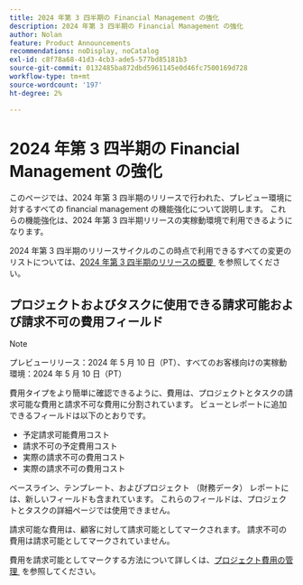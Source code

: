 ```yaml
---
title: 2024 年第 3 四半期の Financial Management の強化
description: 2024 年第 3 四半期の Financial Management の強化
author: Nolan
feature: Product Announcements
recommendations: noDisplay, noCatalog
exl-id: c8f78a68-41d3-4cb3-ade5-577bd85181b3
source-git-commit: 0132485ba872dbd5961145e0d46fc7500169d728
workflow-type: tm+mt
source-wordcount: '197'
ht-degree: 2%

---
```


# 2024 年第 3 四半期の Financial Management の強化

このページでは、2024 年第 3 四半期のリリースで行われた、プレビュー環境に対するすべての financial management の機能強化について説明します。 これらの機能強化は、2024 年第 3 四半期リリースの実稼動環境で利用できるようになります。

2024 年第 3 四半期のリリースサイクルのこの時点で利用できるすべての変更のリストについては、[2024 年第 3 四半期のリリースの概要 &#x200B;](/help/quicksilver/product-announcements/product-releases/24-q3-release-activity/24-q3-release-overview.md) を参照してください。

## プロジェクトおよびタスクに使用できる請求可能および請求不可の費用フィールド

>[!NOTE]
>
>プレビューリリース：2024 年 5 月 10 日（PT）、すべてのお客様向けの実稼動環境：2024 年 5 月 10 日（PT）

費用タイプをより簡単に確認できるように、費用は、プロジェクトとタスクの請求可能な費用と請求不可な費用に分割されています。 ビューとレポートに追加できるフィールドは以下のとおりです。

* 予定請求可能費用コスト
* 請求不可の予定費用コスト
* 実際の請求不可の費用コスト
* 実際の請求不可の費用コスト

ベースライン、テンプレート、およびプロジェクト （財務データ） レポートには、新しいフィールドも含まれています。 これらのフィールドは、プロジェクトとタスクの詳細ページでは使用できません。

請求可能な費用は、顧客に対して請求可能としてマークされます。 請求不可の費用は請求可能としてマークされていません。

費用を請求可能としてマークする方法について詳しくは、[&#x200B; プロジェクト費用の管理 &#x200B;](/help/quicksilver/manage-work/projects/project-finances/manage-project-expenses.md) を参照してください。
